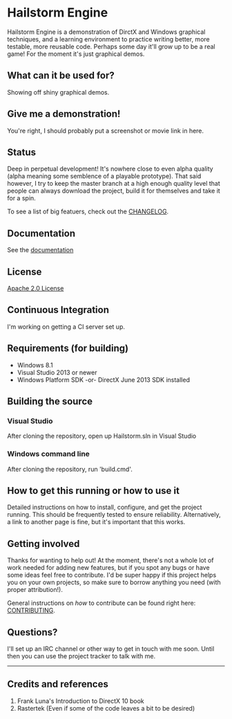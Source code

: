 # Hailstorm Engine
Hailstorm Engine is a demonstration of DirctX and Windows graphical techniques, and a learning
environment to practice writing better, more testable, more reusable code. Perhaps some day it'll
grow up to be a real game! For the moment it's just graphical demos.

## What can it be used for?
Showing off shiny graphical demos.

## Give me a demonstration!
You're right, I should probably put a screenshot or movie link in here.

## Status
Deep in perpetual development! It's nowhere close to even alpha quality (alpha meaning some
semblence of a playable prototype). That said however, I try to keep the master branch at a high
enough quality level that people can always download the project, build it for themselves and
take it for a spin.

To see a list of big featuers, check out the [CHANGELOG](CHANGELOG.md).

## Documentation
See the [documentation](https://github.com/smacdo/Hailstorm/wiki)

## License
[Apache 2.0 License](https://github.com/smacdo/Hailstorm/blob/master/LICENSE.txt)

## Continuous Integration
I'm working on getting a CI server set up.

## Requirements (for building)
 * Windows 8.1
 * Visual Studio 2013 or newer
 * Windows Platform SDK -or- DirectX June 2013 SDK installed

## Building the source
### Visual Studio
After cloning the repository, open up Hailstorm.sln in Visual Studio

### Windows command line
After cloning the repository, run 'build.cmd'.

## How to get this running or how to use it
Detailed instructions on how to install, configure, and get the project running.
This should be frequently tested to ensure reliability. Alternatively, a link to
another page is fine, but it's important that this works.

## Getting involved
Thanks for wanting to help out! At the moment, there's not a whole lot of work needed for adding
new features, but if you spot any bugs or have some ideas feel free to contribute. I'd be super
happy if this project helps you on your own projects, so make sure to borrow anything you need
(with proper attribution!).

General instructions on _how_ to contribute can be found right here: [CONTRIBUTING](CONTRIBUTING.md).

## Questions?
I'll set up an IRC channel or other way to get in touch with me soon. Until then you can use
the project tracker to talk with me.

----

## Credits and references
1. Frank Luna's Introduction to DirectX 10 book
2. Rastertek (Even if some of the code leaves a bit to be desired)